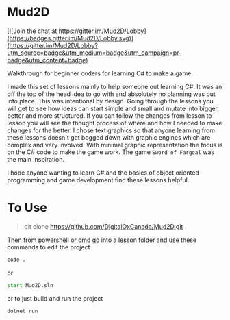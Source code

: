 # Mud2D

[![Join the chat at https://gitter.im/Mud2D/Lobby](https://badges.gitter.im/Mud2D/Lobby.svg)](https://gitter.im/Mud2D/Lobby?utm_source=badge&utm_medium=badge&utm_campaign=pr-badge&utm_content=badge)

Walkthrough for beginner coders for learning C# to make a game.  

I made this set of lessons mainly to help someone out learning C#.  It was an off the top of the head idea to go with and absolutely no planning was put into place.  This was intentional by design.  Going through the lessons you will get to see how ideas can start simple and small and mutate into bigger, better and more structured.  If you can follow the changes from lesson to lesson you will see the thought process of where and how I needed to make changes for the better.  I chose text graphics so that anyone learning from these lessons doesn't get bogged down with graphic engines which are complex and very involved.  With minimal graphic representation the focus is on the C# code to make the game work.  The game `Sword of Fargoal` was the main inspiration.  

I hope anyone wanting to learn C# and the basics of object oriented programming and game development find these lessons helpful.  

# To Use
> git clone https://github.com/DigitalOxCanada/Mud2D.git

Then from powershell or cmd go into a lesson folder and use these commands to edit the project
```cmd
code .   
```
or
```cmd
start Mud2D.sln
```
or to just build and run the project
```cmd
dotnet run
```
